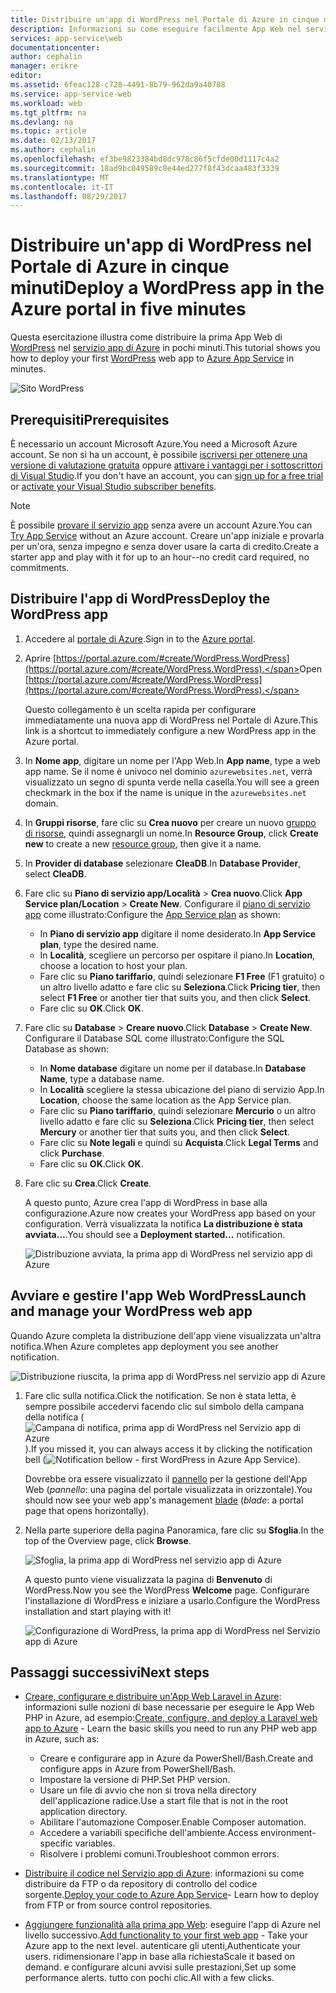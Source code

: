 ```yaml
---
title: Distribuire un'app di WordPress nel Portale di Azure in cinque minuti | Microsoft Docs
description: Informazioni su come eseguire facilmente App Web nel servizio app mediante la distribuzione di un'app di WordPress. Visualizzare i risultati immediatamente.
services: app-service\web
documentationcenter: 
author: cephalin
manager: erikre
editor: 
ms.assetid: 6feac128-c728-4491-8b79-962da9a40788
ms.service: app-service-web
ms.workload: web
ms.tgt_pltfrm: na
ms.devlang: na
ms.topic: article
ms.date: 02/13/2017
ms.author: cephalin
ms.openlocfilehash: ef3be9823384bd8dc978c86f5cfde00d1117c4a2
ms.sourcegitcommit: 18ad9bc049589c8e44ed277f8f43dcaa483f3339
ms.translationtype: MT
ms.contentlocale: it-IT
ms.lasthandoff: 08/29/2017
---
```

# <a name="deploy-a-wordpress-app-in-the-azure-portal-in-five-minutes"></a><span data-ttu-id="27f67-104">Distribuire un'app di WordPress nel Portale di Azure in cinque minuti</span><span class="sxs-lookup"><span data-stu-id="27f67-104">Deploy a WordPress app in the Azure portal in five minutes</span></span>

<span data-ttu-id="27f67-105">Questa esercitazione illustra come distribuire la prima App Web di [WordPress](https://wordpress.org/) nel [servizio app di Azure](../app-service/app-service-value-prop-what-is.md) in pochi minuti.</span><span class="sxs-lookup"><span data-stu-id="27f67-105">This tutorial shows you how to deploy your first [WordPress](https://wordpress.org/) web app to [Azure App Service](../app-service/app-service-value-prop-what-is.md) in minutes.</span></span>

![Sito WordPress](./media/app-service-web-get-started-php-portal/wpdashboard.png)

## <a name="prerequisites"></a><span data-ttu-id="27f67-107">Prerequisiti</span><span class="sxs-lookup"><span data-stu-id="27f67-107">Prerequisites</span></span>
<span data-ttu-id="27f67-108">È necessario un account Microsoft Azure.</span><span class="sxs-lookup"><span data-stu-id="27f67-108">You need a Microsoft Azure account.</span></span> <span data-ttu-id="27f67-109">Se non si ha un account, è possibile [iscriversi per ottenere una versione di valutazione gratuita](https://azure.microsoft.com/pricing/free-trial/?WT.mc_id=A261C142F) oppure [attivare i vantaggi per i sottoscrittori di Visual Studio](https://azure.microsoft.com/pricing/member-offers/msdn-benefits-details/?WT.mc_id=A261C142F).</span><span class="sxs-lookup"><span data-stu-id="27f67-109">If you don't have an account, you can [sign up for a free trial](https://azure.microsoft.com/pricing/free-trial/?WT.mc_id=A261C142F) or [activate your Visual Studio subscriber benefits](https://azure.microsoft.com/pricing/member-offers/msdn-benefits-details/?WT.mc_id=A261C142F).</span></span>

> [!NOTE]
> <span data-ttu-id="27f67-110">È possibile [provare il servizio app](https://azure.microsoft.com/try/app-service/) senza avere un account Azure.</span><span class="sxs-lookup"><span data-stu-id="27f67-110">You can [Try App Service](https://azure.microsoft.com/try/app-service/) without an Azure account.</span></span> <span data-ttu-id="27f67-111">Creare un'app iniziale e provarla per un'ora, senza impegno e senza dover usare la carta di credito.</span><span class="sxs-lookup"><span data-stu-id="27f67-111">Create a starter app and play with it for up to an hour--no credit card required, no commitments.</span></span>
> 
> 

## <a name="deploy-the-wordpress-app"></a><span data-ttu-id="27f67-112">Distribuire l'app di WordPress</span><span class="sxs-lookup"><span data-stu-id="27f67-112">Deploy the WordPress app</span></span>
1. <span data-ttu-id="27f67-113">Accedere al [portale di Azure](https://portal.azure.com).</span><span class="sxs-lookup"><span data-stu-id="27f67-113">Sign in to the [Azure portal](https://portal.azure.com).</span></span>

2. <span data-ttu-id="27f67-114">Aprire [https://portal.azure.com/#create/WordPress.WordPress](https://portal.azure.com/#create/WordPress.WordPress).</span><span class="sxs-lookup"><span data-stu-id="27f67-114">Open [https://portal.azure.com/#create/WordPress.WordPress](https://portal.azure.com/#create/WordPress.WordPress).</span></span>

    <span data-ttu-id="27f67-115">Questo collegamento è un scelta rapida per configurare immediatamente una nuova app di WordPress nel Portale di Azure.</span><span class="sxs-lookup"><span data-stu-id="27f67-115">This link is a shortcut to immediately configure a new WordPress app in the Azure portal.</span></span>

3. <span data-ttu-id="27f67-116">In **Nome app**, digitare un nome per l'App Web.</span><span class="sxs-lookup"><span data-stu-id="27f67-116">In **App name**, type a web app name.</span></span> <span data-ttu-id="27f67-117">Se il nome è univoco nel dominio `azurewebsites.net`, verrà visualizzato un segno di spunta verde nella casella.</span><span class="sxs-lookup"><span data-stu-id="27f67-117">You will see a green checkmark in the box if the name is unique in the `azurewebsites.net` domain.</span></span>
   
5. <span data-ttu-id="27f67-118">In **Gruppi risorse**, fare clic su **Crea nuovo** per creare un nuovo [gruppo di risorse](../azure-resource-manager/resource-group-overview.md), quindi assegnargli un nome.</span><span class="sxs-lookup"><span data-stu-id="27f67-118">In **Resource Group**, click **Create new** to create a new [resource group](../azure-resource-manager/resource-group-overview.md), then give it a name.</span></span>

6. <span data-ttu-id="27f67-119">In **Provider di database** selezionare **CleaDB**.</span><span class="sxs-lookup"><span data-stu-id="27f67-119">In **Database Provider**, select **CleaDB**.</span></span>

7. <span data-ttu-id="27f67-120">Fare clic su **Piano di servizio app/Località** > **Crea nuovo**.</span><span class="sxs-lookup"><span data-stu-id="27f67-120">Click **App Service plan/Location** > **Create New**.</span></span> <span data-ttu-id="27f67-121">Configurare il [piano di servizio app](../app-service/azure-web-sites-web-hosting-plans-in-depth-overview.md) come illustrato:</span><span class="sxs-lookup"><span data-stu-id="27f67-121">Configure the [App Service plan](../app-service/azure-web-sites-web-hosting-plans-in-depth-overview.md) as shown:</span></span>

    - <span data-ttu-id="27f67-122">In **Piano di servizio app** digitare il nome desiderato.</span><span class="sxs-lookup"><span data-stu-id="27f67-122">In **App Service plan**, type the desired name.</span></span>
    - <span data-ttu-id="27f67-123">In **Località**, scegliere un percorso per ospitare il piano.</span><span class="sxs-lookup"><span data-stu-id="27f67-123">In **Location**, choose a location to host your plan.</span></span>
    - <span data-ttu-id="27f67-124">Fare clic su **Piano tariffario**, quindi selezionare **F1 Free** (F1 gratuito) o un altro livello adatto e fare clic su **Seleziona**.</span><span class="sxs-lookup"><span data-stu-id="27f67-124">Click **Pricing tier**, then select **F1 Free** or another tier that suits you, and then click **Select**.</span></span>
    - <span data-ttu-id="27f67-125">Fare clic su **OK**.</span><span class="sxs-lookup"><span data-stu-id="27f67-125">Click **OK**.</span></span>

8. <span data-ttu-id="27f67-126">Fare clic su **Database** > **Creare nuovo**.</span><span class="sxs-lookup"><span data-stu-id="27f67-126">Click **Database** > **Create New**.</span></span> <span data-ttu-id="27f67-127">Configurare il Database SQL come illustrato:</span><span class="sxs-lookup"><span data-stu-id="27f67-127">Configure the SQL Database as shown:</span></span>

    - <span data-ttu-id="27f67-128">In **Nome database** digitare un nome per il database.</span><span class="sxs-lookup"><span data-stu-id="27f67-128">In **Database Name**, type a database name.</span></span> 
    - <span data-ttu-id="27f67-129">In **Località** scegliere la stessa ubicazione del piano di servizio App.</span><span class="sxs-lookup"><span data-stu-id="27f67-129">In **Location**, choose the same location as the App Service plan.</span></span>
    - <span data-ttu-id="27f67-130">Fare clic su **Piano tariffario**, quindi selezionare **Mercurio** o un altro livello adatto e fare clic su **Seleziona**.</span><span class="sxs-lookup"><span data-stu-id="27f67-130">Click **Pricing tier**, then select **Mercury** or another tier that suits you, and then click **Select**.</span></span>
    - <span data-ttu-id="27f67-131">Fare clic su **Note legali** e quindi su **Acquista**.</span><span class="sxs-lookup"><span data-stu-id="27f67-131">Click **Legal Terms** and click **Purchase**.</span></span>
    - <span data-ttu-id="27f67-132">Fare clic su **OK**.</span><span class="sxs-lookup"><span data-stu-id="27f67-132">Click **OK**.</span></span>

9. <span data-ttu-id="27f67-133">Fare clic su **Crea**.</span><span class="sxs-lookup"><span data-stu-id="27f67-133">Click **Create**.</span></span>

    <span data-ttu-id="27f67-134">A questo punto, Azure crea l'app di WordPress in base alla configurazione.</span><span class="sxs-lookup"><span data-stu-id="27f67-134">Azure now creates your WordPress app based on your configuration.</span></span> <span data-ttu-id="27f67-135">Verrà visualizzata la notifica **La distribuzione è stata avviata...**.</span><span class="sxs-lookup"><span data-stu-id="27f67-135">You should see a **Deployment started...** notification.</span></span>

    ![Distribuzione avviata, la prima app di WordPress nel servizio app di Azure](./media/app-service-web-get-started-php-portal/deployment-started.png)
   
## <a name="launch-and-manage-your-wordpress-web-app"></a><span data-ttu-id="27f67-137">Avviare e gestire l'app Web WordPress</span><span class="sxs-lookup"><span data-stu-id="27f67-137">Launch and manage your WordPress web app</span></span>

<span data-ttu-id="27f67-138">Quando Azure completa la distribuzione dell'app viene visualizzata un'altra notifica.</span><span class="sxs-lookup"><span data-stu-id="27f67-138">When Azure completes app deployment you see another notification.</span></span>

![Distribuzione riuscita, la prima app di WordPress nel servizio app di Azure](./media/app-service-web-get-started-php-portal/deployment-succeeded.png)

1. <span data-ttu-id="27f67-140">Fare clic sulla notifica.</span><span class="sxs-lookup"><span data-stu-id="27f67-140">Click the notification.</span></span> <span data-ttu-id="27f67-141">Se non è stata letta, è sempre possibile accedervi facendo clic sul simbolo della campana della notifica (![Campana di notifica, prima app di WordPress nel Servizio app di Azure](./media/app-service-web-get-started-dotnet-portal/notification.png)).</span><span class="sxs-lookup"><span data-stu-id="27f67-141">If you missed it, you can always access it by clicking the notification bell (![Notification bellow - first WordPress in Azure App Service](./media/app-service-web-get-started-dotnet-portal/notification.png)).</span></span>

    <span data-ttu-id="27f67-142">Dovrebbe ora essere visualizzato il [pannello](../azure-resource-manager/resource-group-portal.md#manage-resources) per la gestione dell'App Web (*pannello*: una pagina del portale visualizzata in orizzontale).</span><span class="sxs-lookup"><span data-stu-id="27f67-142">You should now see your web app's management [blade](../azure-resource-manager/resource-group-portal.md#manage-resources) (*blade*: a portal page that opens horizontally).</span></span>

3. <span data-ttu-id="27f67-143">Nella parte superiore della pagina Panoramica, fare clic su **Sfoglia**.</span><span class="sxs-lookup"><span data-stu-id="27f67-143">In the top of the Overview page, click **Browse**.</span></span>
   
    ![Sfoglia, la prima app di WordPress nel servizio app di Azure](./media/app-service-web-get-started-php-portal/browse.png)

    <span data-ttu-id="27f67-145">A questo punto viene visualizzata la pagina di **Benvenuto** di WordPress.</span><span class="sxs-lookup"><span data-stu-id="27f67-145">Now you see the WordPress **Welcome** page.</span></span> <span data-ttu-id="27f67-146">Configurare l'installazione di WordPress e iniziare a usarlo.</span><span class="sxs-lookup"><span data-stu-id="27f67-146">Configure the WordPress installation and start playing with it!</span></span>

    ![Configurazione di WordPress, la prima app di WordPress nel Servizio app di Azure](./media/app-service-web-get-started-php-portal/wordpress-config.png)
    
## <a name="next-steps"></a><span data-ttu-id="27f67-148">Passaggi successivi</span><span class="sxs-lookup"><span data-stu-id="27f67-148">Next steps</span></span>
* <span data-ttu-id="27f67-149">[Creare, configurare e distribuire un'App Web Laravel in Azure](app-service-web-php-get-started.md): informazioni sulle nozioni di base necessarie per eseguire le App Web PHP in Azure, ad esempio:</span><span class="sxs-lookup"><span data-stu-id="27f67-149">[Create, configure, and deploy a Laravel web app to Azure](app-service-web-php-get-started.md) - Learn the basic skills you need to run any PHP web app in Azure, such as:</span></span>

    * <span data-ttu-id="27f67-150">Creare e configurare app in Azure da PowerShell/Bash.</span><span class="sxs-lookup"><span data-stu-id="27f67-150">Create and configure apps in Azure from PowerShell/Bash.</span></span>
    * <span data-ttu-id="27f67-151">Impostare la versione di PHP.</span><span class="sxs-lookup"><span data-stu-id="27f67-151">Set PHP version.</span></span>
    * <span data-ttu-id="27f67-152">Usare un file di avvio che non si trova nella directory dell'applicazione radice.</span><span class="sxs-lookup"><span data-stu-id="27f67-152">Use a start file that is not in the root application directory.</span></span>
    * <span data-ttu-id="27f67-153">Abilitare l'automazione Composer.</span><span class="sxs-lookup"><span data-stu-id="27f67-153">Enable Composer automation.</span></span>
    * <span data-ttu-id="27f67-154">Accedere a variabili specifiche dell'ambiente.</span><span class="sxs-lookup"><span data-stu-id="27f67-154">Access environment-specific variables.</span></span>
    * <span data-ttu-id="27f67-155">Risolvere i problemi comuni.</span><span class="sxs-lookup"><span data-stu-id="27f67-155">Troubleshoot common errors.</span></span>

* <span data-ttu-id="27f67-156">[Distribuire il codice nel Servizio app di Azure](web-sites-deploy.md): informazioni su come distribuire da FTP o da repository di controllo del codice sorgente.</span><span class="sxs-lookup"><span data-stu-id="27f67-156">[Deploy your code to Azure App Service](web-sites-deploy.md)- Learn how to deploy from FTP or from source control repositories.</span></span>
* <span data-ttu-id="27f67-157">[Aggiungere funzionalità alla prima app Web](app-service-web-get-started-2.md): eseguire l'app di Azure nel livello successivo.</span><span class="sxs-lookup"><span data-stu-id="27f67-157">[Add functionality to your first web app](app-service-web-get-started-2.md) - Take your Azure app to the next level.</span></span> <span data-ttu-id="27f67-158">autenticare gli utenti,</span><span class="sxs-lookup"><span data-stu-id="27f67-158">Authenticate your users.</span></span> <span data-ttu-id="27f67-159">ridimensionare l'app in base alla richiesta</span><span class="sxs-lookup"><span data-stu-id="27f67-159">Scale it based on demand.</span></span> <span data-ttu-id="27f67-160">e configurare alcuni avvisi sulle prestazioni,</span><span class="sxs-lookup"><span data-stu-id="27f67-160">Set up some performance alerts.</span></span> <span data-ttu-id="27f67-161">tutto con pochi clic.</span><span class="sxs-lookup"><span data-stu-id="27f67-161">All with a few clicks.</span></span>

